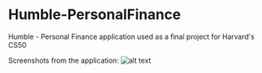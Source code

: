 # Humble-PersonalFinance
Humble - Personal Finance application used as a final project for Harvard's CS50

Screenshots from the application:
![alt text](https://rawgit.com/PaskoZhelev/Humble-PersonalFinance/master/screenshots/dashboard.jpg)
